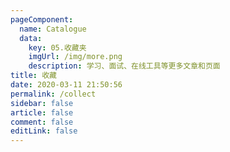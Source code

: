 ```yaml
---
pageComponent:
  name: Catalogue
  data:
    key: 05.收藏夹
    imgUrl: /img/more.png
    description: 学习、面试、在线工具等更多文章和页面
title: 收藏
date: 2020-03-11 21:50:56
permalink: /collect
sidebar: false
article: false
comment: false
editLink: false
---
```


